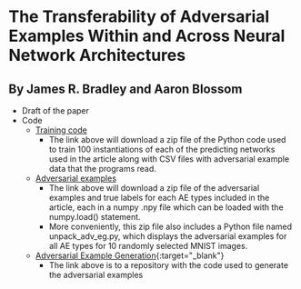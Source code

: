 # The Transferability of Adversarial Examples Within and Across Neural Network Architectures
## By James R. Bradley and Aaron Blossom

- Draft of the paper
- Code
  - [Training code](https://wm1693.box.com/s/gcxhl50qsj2stz1xec3uk0jesnnpwi72)
    - The link above will download a zip file of the Python code used to train 100 instantiations of each of the predicting networks used in the article along with CSV files with adversarial example data that the programs read.
  - [Adversarial examples](https://wm1693.box.com/s/sdq916ubbxcd1y69t3dp073zfb54o0q1)
    - The link above will download a zip file of the adversarial examples and true labels for each AE types included in the article, each in a numpy .npy file which can be loaded with the numpy.load() statement.
    - More conveniently, this zip file also includes a Python file named unpack_adv_eg.py, which displays the adversarial examples for all AE types for 10 randomly selected MNIST images.
  - [Adversarial Example Generation](https://github.com/BBAILab/nn/tree/main/gae_ga/code){:target="_blank"}
    - The link above is to a repository with the code used to generate the adversarial examples